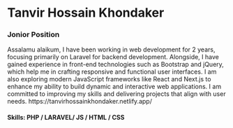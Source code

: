 <h1>Tanvir Hossain Khondaker</h1> 
<h3>Jonior Position</h3>

<p>Assalamu alaikum, I have been working in web development for 2 years, focusing primarily on Laravel for backend development. Alongside, I have gained experience in front-end technologies such as Bootstrap and jQuery, which help me in crafting responsive and functional user interfaces. I am also exploring modern JavaScript frameworks like React and Next.js to enhance my ability to build dynamic and interactive web applications. I am committed to improving my skills and delivering projects that align with user needs.
https://tanvirhossainkhondaker.netlify.app/</p>

<h4>Skills: PHP / LARAVEL/ JS / HTML / CSS</h4>

